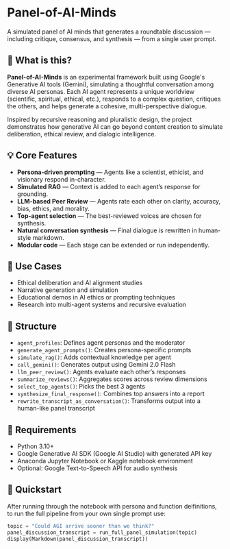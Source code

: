 # Panel-of-AI-Minds

A simulated panel of AI minds that generates a roundtable discussion — including critique, consensus, and synthesis — from a single user prompt.

## 🧠 What is this?

**Panel-of-AI-Minds** is an experimental framework built using Google's Generative AI tools (Gemini), simulating a thoughtful conversation among diverse AI personas. Each AI agent represents a unique worldview (scientific, spiritual, ethical, etc.), responds to a complex question, critiques the others, and helps generate a cohesive, multi-perspective dialogue.

Inspired by recursive reasoning and pluralistic design, the project demonstrates how generative AI can go beyond content creation to simulate deliberation, ethical review, and dialogic intelligence.

## 💡 Core Features

- **Persona-driven prompting** — Agents like a scientist, ethicist, and visionary respond in-character.
- **Simulated RAG** — Context is added to each agent’s response for grounding.
- **LLM-based Peer Review** — Agents rate each other on clarity, accuracy, bias, ethics, and morality.
- **Top-agent selection** — The best-reviewed voices are chosen for synthesis.
- **Natural conversation synthesis** — Final dialogue is rewritten in human-style markdown.
- **Modular code** — Each stage can be extended or run independently.

## 🎯 Use Cases

- Ethical deliberation and AI alignment studies  
- Narrative generation and simulation  
- Educational demos in AI ethics or prompting techniques  
- Research into multi-agent systems and recursive evaluation

## 📂 Structure

- `agent_profiles`: Defines agent personas and the moderator
- `generate_agent_prompts()`: Creates persona-specific prompts
- `simulate_rag()`: Adds contextual knowledge per agent
- `call_gemini()`: Generates output using Gemini 2.0 Flash
- `llm_peer_review()`: Agents evaluate each other’s responses
- `summarize_reviews()`: Aggregates scores across review dimensions
- `select_top_agents()`: Picks the best 3 agents
- `synthesize_final_response()`: Combines top answers into a report
- `rewrite_transcript_as_conversation()`: Transforms output into a human-like panel transcript

## 🔧 Requirements

- Python 3.10+  
- Google Generative AI SDK (Google AI Studio) with generated API key 
- Anaconda Jupyter Notebook or Kaggle notebook environment
- Optional: Google Text-to-Speech API for audio synthesis

## 🚀 Quickstart

After running through the notebook with persona and function deifinitions, to run the full pipeline from your own single prompt use:

```python
topic = "Could AGI arrive sooner than we think?"
panel_discussion_transcript = run_full_panel_simulation(topic)
display(Markdown(panel_discussion_transcript))
```

